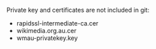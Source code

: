 Private key and certificates are not included in git:

- rapidssl-intermediate-ca.cer
- wikimedia.org.au.cer
- wmau-privatekey.key
